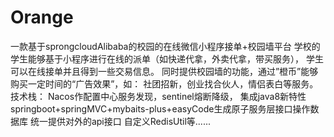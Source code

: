 # Orange
一款基于sprongcloudAlibaba的校园的在线微信小程序接单+校园墙平台
学校的学生能够基于小程序进行在线的派单（如快递代拿，外卖代拿，带买服务），
学生可以在线接单并且得到一些交易信息。
同时提供校园墙的功能，通过”橙币”能够购买一定时间的“广告效果”，如：
社团招新，创业找合伙人，情侣表白等服务。
技术栈：
Nacos作配置中心服务发现，sentinel熔断降级，
集成java8新特性
springboot+springMVC+mybaits-plus+easyCode生成原子服务层接口操作数据库
统一提供对外的api接口
自定义RedisUtil等......
